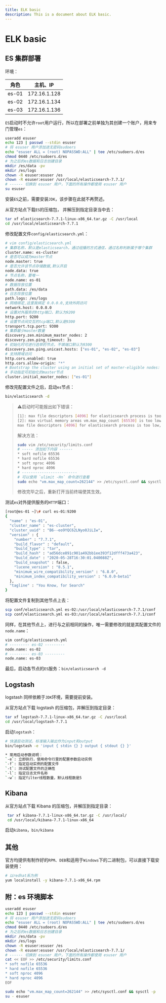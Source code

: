 ```yaml
---
title: ELK basic
description: This is a document about ELK basic.
---
```


# ELK basic 

## ES 集群部署

环境：

| 角色  | 主机、IP     |
| ----- | ------------ |
| es-01 | 172.16.1.128 |
| es-02 | 172.16.1.134 |
| es-03 | 172.16.1.136 |

`ES`启动时不允许`root`用户运行，所以在部署之前单独为其创建一个账户，用来专门管理`es`：

```bash
useradd esuser
echo 123 | passwd --stdin esuser
# 将 esuser 用户添加进无密码sudoers
echo "esuser ALL = (root) NOPASSWD:ALL" | tee /etc/sudoers.d/es
chmod 0440 /etc/sudoers.d/es
# 为之后的es数据和日志创建目录
mkdir /es/data -pv
mkdir /es/logs
chown -R esuser:esuser /es
chown -R esuser:esuser /usr/local/elasticsearch-7.7.1/
# ------ 切换到 esuser 用户，下面的所有操作都使用 esuser 用户
su esuser
```

安装`ES`之前，需要安装`JDK`，该步骤在此就不再赘述。

从官方站点下载`ES`的压缩包， 并解压到指定目录当中去：

```bash
tar xf elasticsearch-7.7.1-linux-x86_64.tar.gz -C /usr/local
cd /usr/local/elasticsearch-7.7.1
```

修改配置文件`config/elasticsearch.yml`：

```bash
# vim config/elasticsearch.yml
# 集群名称，默认是elasticsearch，通过组播的方式通信，通过名称判断属于哪个集群
cluster.name: es-cluster
# 是否可以成为master节点
node.master: true
# 是否允许该节点存储数据,默认开启
node.data: true
# 节点名称，要唯一
node.name: es-01
# 数据存放位置
path.data: /es/data
# 日志存放位置
path.logs: /es/logs
# 网络绑定,这里我绑定 0.0.0.0,支持外网访问
network.host: 0.0.0.0
# 设置对外服务的http端口，默认为9200
http.port: 9200
# 设置节点间交互的tcp端口,默认是9300
transport.tcp.port: 9300
# 集群最少master数量
discovery.zen.minimum_master_nodes: 2
discovery.zen.ping_timeout: 3s
# 初始化时可进行选举的节点，不填端口默认为9300
discovery.zen.ping.unicast.hosts: ["es-01", "es-02", "es-03"]
# 支持跨域访问
http.cors.enabled: true
http.cors.allow-origin: "*"
# Bootstrap the cluster using an initial set of master-eligible nodes:
# 手动指定可初始化的master节点
cluster.initial_master_nodes: ["es-01"]
```

修改完配置文件之后，启动`es`节点：

```bash
bin/elasticsearch -d
```

>:warning:启动时可能报出如下错误：
>
>```bash
>[1]: max file descriptors [4096] for elasticsearch process is too low, increase to at least [65535]
>[2]: max virtual memory areas vm.max_map_count [65530] is too low, increase to at least [262144]
>max file descriptors [4096] for elasticsearch process is too low, increase to at least [65535]
>```
>
>解决方法：
>
>```bash
>sudo vim /etc/security/limits.conf
># ----- 添加如下内容 ------
>* soft nofile 65536
>* hard nofile 65536
>* soft nproc 4096
>* hard nproc 4096
># -------------------------
># 可以使用 `ulimit -Hn` 命令进行查看
>sudo echo "vm.max_map_count=262144" >> /etc/sysctl.conf && sysctl -p
>```
>
>修改完毕之后，重新打开当前终端使其生效。

测试`es`对外提供服务的`HTTP`端口：

```bash
[root@es-01 ~]\# curl es-01:9200
{
  "name" : "es-01",
  "cluster_name" : "es-cluster",
  "cluster_uuid" : "B6--eo9YQC62LNyo0JiLIw",
  "version" : {
    "number" : "7.7.1",
    "build_flavor" : "default",
    "build_type" : "tar",
    "build_hash" : "ad56dce891c901a492bb1ee393f12dfff473a423",
    "build_date" : "2020-05-28T16:30:01.040088Z",
    "build_snapshot" : false,
    "lucene_version" : "8.5.1",
    "minimum_wire_compatibility_version" : "6.8.0",
    "minimum_index_compatibility_version" : "6.0.0-beta1"
  },
  "tagline" : "You Know, for Search"
}
```

将配置文件复制到其他节点上去：

```bash
scp conf/elasticsearch.yml es-02:/usr/local/elasticsearch-7.7.1/conf
scp conf/elasticsearch.yml es-03:/usr/local/elasticsearch-7.7.1/conf
```

同样，在其他节点上，进行与之前相同的操作，唯一需要修改的就是其配置文件的`node.name`：

```bash
vim config/elasticsearch.yml
# --------- es-02 ---------
node.name: es-02
# --------- es-03 ---------
node.name: es-03
```

最后，启动各节点的`ES`服务：`bin/elasticsearch -d`

## Logstash

logstash 同样依赖于`JDK`环境，需要提前安装。

从官方站点下载 logstash 的压缩包，并解压到指定目录：

```bash
tar xf logstash-7.7.1-linux-x86_64.tar.gz -C /usr/local
cd /usr/local/logstash-7.7.1
```

启动`logstash`：

```bash
# 快速启动测试，标准输入输出作为input和output
bin/logstash -e 'input { stdin {} } output { stdout {} }'

* 常用启动参数说明：
`-e`: 立即执行，使用命令行里的配置参数启动实例
`-f`: 指定启动实例的配置文件	
`-t`: 测试配置文件的正确性	
`-l`: 指定日志文件名称	
`-w`: 指定filter线程数量，默认线程数是5	
```

## Kibana

从官方站点下载 Kibana 的压缩包，并解压到指定目录：

```bash
 tar xf kibana-7.7.1-linux-x86_64.tar.gz -C /usr/local/
 cd /usr/local/kibana-7.7.1-linux-x86_64
```

启动`kibana`，`bin/kibana`

## 其他

官方均提供有制作好的`RPM`、`DEB`和适用于`Windows`下的二进制包，可以直接下载安装使用：

```bash
# 以redhat系为例
yum localinstall -y kibana-7.7.1-x86_64.rpm
```

## 附：es 环境脚本

```bash
useradd esuser
echo 123 | passwd --stdin esuser
# 将 esuser 用户添加进无密码sudoers
echo "esuser ALL = (root) NOPASSWD:ALL" | tee /etc/sudoers.d/es
chmod 0440 /etc/sudoers.d/es
# 为之后的es数据和日志创建目录
mkdir /es/data -pv
mkdir /es/logs
chown -R esuser:esuser /es
chown -R esuser:esuser /usr/local/elasticsearch-7.7.1/
# ------ 切换到 esuser 用户，下面的所有操作都使用 esuser 用户
cat << EOF >> /etc/security/limits.conf
* soft nofile 65536
* hard nofile 65536
* soft nproc 4096
* hard nproc 4096
EOF

sudo echo "vm.max_map_count=262144" >> /etc/sysctl.conf && sysctl -p
su - esuser
```

